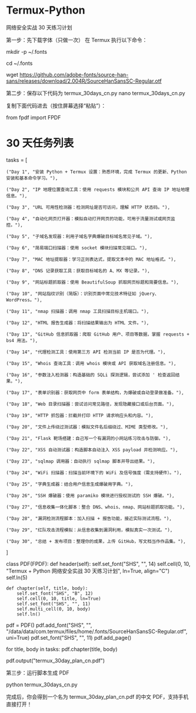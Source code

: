 # Termux-Python
网络安全实战 30 天练习计划


第一步：先下载字体（只做一次）
在 Termux 执行以下命令：

mkdir -p ~/.fonts

cd ~/.fonts

wget https://github.com/adobe-fonts/source-han-sans/releases/download/2.004R/SourceHanSansSC-Regular.otf


第二步：保存以下代码为 termux_30days_cn.py
nano termux_30days_cn.py

复制下面代码进去（按住屏幕选择“粘贴”）：

from fpdf import FPDF

# 30 天任务列表

tasks = [
   
    ("Day 1", "安装 Python + Termux 设置：熟悉环境，完成 Termux 的更新、Python 安装和基本命令学习。"),
    
    ("Day 2", "IP 地理位置查询工具：使用 requests 模块和公共 API 查询 IP 地址地理信息。"),
    
    ("Day 3", "URL 可用性检测器：检测网址是否可访问，理解 HTTP 状态码。"),
    
    ("Day 4", "自动化网页打开器：模拟自动打开网页的功能，可用于流量测试或网页监控。"),
    
    ("Day 5", "子域名发现器：利用子域名字典爆破目标域名常见子域。"),
    
    ("Day 6", "简易端口扫描器：使用 socket 模块扫描常见端口。"),
    
    ("Day 7", "MAC 地址提取器：学习正则表达式，提取文本中的 MAC 地址格式。"),
    
    ("Day 8", "DNS 记录获取工具：获取目标域名的 A、MX 等记录。"),
    
    ("Day 9", "网站标题抓取器：使用 BeautifulSoup 抓取网页标题和简要信息。"),
    
    ("Day 10", "网站指纹识别（简版）：识别页面中常见技术特征如 jQuery、WordPress。"),
    
    ("Day 11", "nmap 扫描器：调用 nmap 工具扫描目标主机端口。"),
    
    ("Day 12", "HTML 报告生成器：将扫描结果输出为 HTML 文件。"),
    
    ("Day 13", "GitHub 信息抓取器：爬取 GitHub 用户、项目等数据，掌握 requests + bs4 用法。"),
    
    ("Day 14", "代理检测工具：使用第三方 API 检测当前 IP 是否为代理。"),
    
    ("Day 15", "Whois 查询工具：调用 whois 模块或 API 获取域名注册信息。"),
    
    ("Day 16", "参数注入检测器：构造基础的 SQLi 探测逻辑，尝试添加 ' 检查返回结果。"),
    
    ("Day 17", "表单识别器：获取网页中 form 表单结构，为爆破或自动登录做准备。"),
    
    ("Day 18", "Web 目录扫描器：尝试访问常见路径，发现隐藏接口或后台页面。"),

    ("Day 19", "HTTP 抓包器：拦截并打印 HTTP 请求响应头和内容。"),
    
    ("Day 20", "文件上传绕过测试器：模拟文件名后缀绕过、MIME 类型修改。"),
    
    ("Day 21", "Flask 靶场搭建：自己写一个有漏洞的小网站练习攻击与防御。"),
    
    ("Day 22", "XSS 自动测试器：构造脚本自动注入 XSS payload 并检测响应。"),
    
    ("Day 23", "sqlmap 调用器：自动执行 sqlmap 脚本并导出结果。"),
    
    ("Day 24", "WiFi 扫描器：扫描当前环境下的 WiFi 及信号强度（需支持硬件）。"),
    
    ("Day 25", "字典生成器：结合用户信息生成爆破用字典。"),
    
    ("Day 26", "SSH 爆破器：使用 paramiko 模块进行授权测试的 SSH 爆破。"),
    
    ("Day 27", "信息收集一体化脚本：整合 DNS、whois、nmap、网站标题抓取功能。"),
    
    ("Day 28", "漏洞检测流程脚本：加入扫描 + 报告功能，接近实际测试流程。"),
    
    ("Day 29", "红队攻击流程模拟：从信息收集到漏洞利用，模拟真实一次测试。"),
    
    ("Day 30", "总结 + 发布项目：整理你的成果，上传 GitHub，写文档当作作品集。"),
]

class PDF(FPDF):
    def header(self):
        self.set_font("SHS", "", 14)
        self.cell(0, 10, "Termux + Python 网络安全实战 30 天练习计划", ln=True, align="C")
        self.ln(5)

    def chapter(self, title, body):
        self.set_font("SHS", "B", 12)
        self.cell(0, 10, title, ln=True)
        self.set_font("SHS", "", 11)
        self.multi_cell(0, 10, body)
        self.ln()

pdf = PDF()
pdf.add_font("SHS", "", "/data/data/com.termux/files/home/.fonts/SourceHanSansSC-Regular.otf", uni=True)
pdf.set_font("SHS", "", 11)
pdf.add_page()

for title, body in tasks:
    pdf.chapter(title, body)

pdf.output("termux_30day_plan_cn.pdf")


第三步：运行脚本生成 PDF

python termux_30days_cn.py

完成后，你会得到一个名为 termux_30day_plan_cn.pdf 的中文 PDF，支持手机直接打开！
